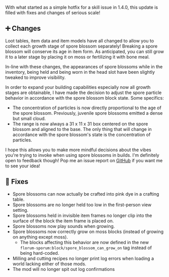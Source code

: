 With what started as a simple hotfix for a skill issue in 1.4.0, this update is filled with fixes and changes of serious scale!

## ➕ Changes
Loot tables, item data and item models have all changed to allow you to collect each growth stage of spore blossom separately! Breaking a spore blossom will conserve its age in item form. As anticipated, you can still grow it to a later stage by placing it on moss or fertilizing it with bone meal.

In-line with these changes, the appearances of spore blossoms while in the inventory, being held and being worn in the head slot have been slightly tweaked to improve visibility.

In order to expand your building capabilities especially now all growth stages are obtainable, I have made the decision to adjust the spore particle behavior in accordance with the spore blossom block state. Some specifics:
- The concentration of particles is now directly proportional to the age of the spore blossom. Previously, juvenile spore blossoms emitted a dense but small cloud.
- The range is now always a 31 x 11 x 31 box centered on the spore blossom and aligned to the base. The only thing that will change in accordance with the spore blossom's state is the concentration of particles.

I hope this allows you to make more mindful decisions about the vibes you're trying to invoke when using spore blossoms in builds. I'm definitely open to feedback though! Pop me an issue report on [GitHub][github-issues] if you want me to see your idea!

## 🐛 Fixes
- Spore blossoms can now actually be crafted into pink dye in a crafting table.
- Spore blossoms are no longer held too low in the first-person view setting.
- Spore blossoms held in invisible item frames no longer clip into the surface of the block the item frame is placed on.
- Spore blossoms now play sounds when growing.
- Spore blossoms now correctly grow on moss blocks (instead of growing on anything except moss).
  - The blocks affecting this behavior are now defined in the new `florum-sporum:block/spore_blossom_can_grow_on` tag instead of being hard-coded.
- Milling and cutting recipes no longer print log errors when loading a world lacking either of those mods.
- The mod will no longer spit out log confirmations

[github-issues]: https://github.com/axialeaa/FlorumSporum/issues